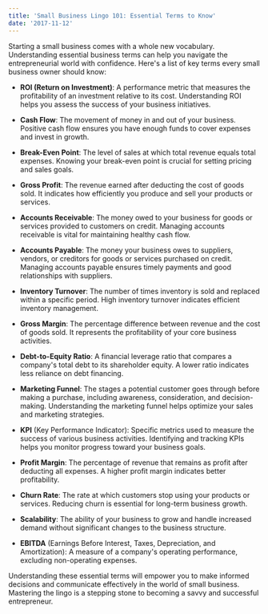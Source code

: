 ```yaml
---
title: 'Small Business Lingo 101: Essential Terms to Know'
date: '2017-11-12'
---
```


Starting a small business comes with a whole new vocabulary. Understanding essential business terms can help you navigate the entrepreneurial world with confidence. Here's a list of key terms every small business owner should know:

- **ROI (Return on Investment)**: A performance metric that measures the profitability of an investment relative to its cost. Understanding ROI helps you assess the success of your business initiatives.

- **Cash Flow**: The movement of money in and out of your business. Positive cash flow ensures you have enough funds to cover expenses and invest in growth.

- **Break-Even Point**: The level of sales at which total revenue equals total expenses. Knowing your break-even point is crucial for setting pricing and sales goals.

- **Gross Profit**: The revenue earned after deducting the cost of goods sold. It indicates how efficiently you produce and sell your products or services.

- **Accounts Receivable**: The money owed to your business for goods or services provided to customers on credit. Managing accounts receivable is vital for maintaining healthy cash flow.

- **Accounts Payable**: The money your business owes to suppliers, vendors, or creditors for goods or services purchased on credit. Managing accounts payable ensures timely payments and good relationships with suppliers.

- **Inventory Turnover**: The number of times inventory is sold and replaced within a specific period. High inventory turnover indicates efficient inventory management.

- **Gross Margin**: The percentage difference between revenue and the cost of goods sold. It represents the profitability of your core business activities.

- **Debt-to-Equity Ratio**: A financial leverage ratio that compares a company's total debt to its shareholder equity. A lower ratio indicates less reliance on debt financing.

- **Marketing Funnel**: The stages a potential customer goes through before making a purchase, including awareness, consideration, and decision-making. Understanding the marketing funnel helps optimize your sales and marketing strategies.

- **KPI** (Key Performance Indicator): Specific metrics used to measure the success of various business activities. Identifying and tracking KPIs helps you monitor progress toward your business goals.

- **Profit Margin**: The percentage of revenue that remains as profit after deducting all expenses. A higher profit margin indicates better profitability.

- **Churn Rate**: The rate at which customers stop using your products or services. Reducing churn is essential for long-term business growth.

- **Scalability**: The ability of your business to grow and handle increased demand without significant changes to the business structure.

- **EBITDA** (Earnings Before Interest, Taxes, Depreciation, and Amortization): A measure of a company's operating performance, excluding non-operating expenses.

Understanding these essential terms will empower you to make informed decisions and communicate effectively in the world of small business. Mastering the lingo is a stepping stone to becoming a savvy and successful entrepreneur.
